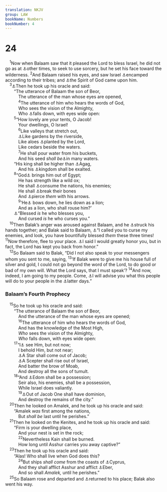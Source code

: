 ```yaml
---
translation: NKJV
group: LAW
bookName: Numbers 
bookNumber: 4
---
```


<div class="title"><h1>24</h1></div>
<span class="verse dan_24_1"> <sup>1</sup>Now when Balaam saw that it pleased the Lord to bless Israel, he did not go as at <a data-toggle="tooltip" data-placement="bottom" title="Num. 23:3, 15">⚓</a>other times, to seek to use sorcery, but he set his face toward the wilderness. </span>
<span class="verse dan_24_2"><sup>2</sup>And Balaam raised his eyes, and saw Israel <a data-toggle="tooltip" data-placement="bottom" title="Num. 2:2, 34">⚓</a>encamped according to their tribes; and <a data-toggle="tooltip" data-placement="bottom" title="Num. 11:25; 1 Sam. 10:10; 19:20, 23; 2 Chr. 15:1">⚓</a>the Spirit of God came upon him.<br/></span>
<span class="verse dan_24_3"> <sup>3</sup><a data-toggle="tooltip" data-placement="bottom" title="Num. 23:7, 18">⚓</a>Then he took up his oracle and said:<br/>  “The utterance of Balaam the son of Beor,<br/>   The utterance of the man whose eyes are opened,<br/></span>
<span class="verse dan_24_4">   <sup>4</sup>The utterance of him who hears the words of God,<br/>   Who sees the vision of the Almighty,<br/>   Who <a data-toggle="tooltip" data-placement="bottom" title="Ezek. 1:28">⚓</a>falls down, with eyes wide open:<br/></span>
<span class="verse dan_24_5">  <sup>5</sup>“How lovely are your tents, O Jacob!<br/>   Your dwellings, O Israel!<br/></span>
<span class="verse dan_24_6">   <sup>6</sup>Like valleys that stretch out,<br/>   <a data-toggle="tooltip" data-placement="bottom" title="Ps. 1:3; Jer. 17:8">⚓</a>Like gardens by the riverside,<br/>   Like aloes <a data-toggle="tooltip" data-placement="bottom" title="Ps. 104:16">⚓</a>planted by the Lord,<br/>   Like cedars beside the waters.<br/></span>
<span class="verse dan_24_7">   <sup>7</sup>He shall pour water from his buckets,<br/>   And his seed <i>shall</i> <i>be</i><a data-toggle="tooltip" data-placement="bottom" title="Jer. 51:13; Rev. 17:1, 15">⚓</a>in many waters.<br/>  “His king shall be higher than <a data-toggle="tooltip" data-placement="bottom" title="1 Sam. 15:8, 9">⚓</a>Agag,<br/>   And his <a data-toggle="tooltip" data-placement="bottom" title="2 Sam. 5:12; 1 Chr. 14:2">⚓</a>kingdom shall be exalted.<br/></span>
<span class="verse dan_24_8">  <sup>8</sup>“God<a data-toggle="tooltip" data-placement="bottom" title="Num. 23:22">⚓</a> brings him out of Egypt;<br/>   He has strength like a wild ox;<br/>   He shall <a data-toggle="tooltip" data-placement="bottom" title="Num. 14:9; 23:24">⚓</a>consume the nations, his enemies;<br/>   He shall <a data-toggle="tooltip" data-placement="bottom" title="Ps. 2:9; Jer. 50:17">⚓</a>break their bones<br/>   And <a data-toggle="tooltip" data-placement="bottom" title="Ps. 45:5">⚓</a>pierce <i>them</i> with his arrows.<br/></span>
<span class="verse dan_24_9">   <sup>9</sup>‘He<a data-toggle="tooltip" data-placement="bottom" title="Gen. 49:9; Num. 23:24">⚓</a> bows down, he lies down as a lion;<br/>   And as a lion, who shall rouse him?’<br/>  <a data-toggle="tooltip" data-placement="bottom" title="Gen. 12:3; 27:29">⚓</a>“Blessed <i>is</i> he who blesses you,<br/>   And cursed <i>is</i> he who curses you.”<br/></span>
<span class="verse dan_24_10"> <sup>10</sup>Then Balak’s anger was aroused against Balaam, and he <a data-toggle="tooltip" data-placement="bottom" title="Ezek. 21:14, 17">⚓</a>struck his hands together; and Balak said to Balaam, <a data-toggle="tooltip" data-placement="bottom" title="Num. 23:11; Neh. 13:2">⚓</a>“I called you to curse my enemies, and look, you have bountifully blessed <i>them</i> these three times! </span>
<span class="verse dan_24_11"><sup>11</sup>Now therefore, flee to your place. <a data-toggle="tooltip" data-placement="bottom" title="Num. 22:17, 37">⚓</a>I said I would greatly honor you, but in fact, the Lord has kept you back from honor.”<br/></span>
<span class="verse dan_24_12"> <sup>12</sup>So Balaam said to Balak, “Did I not also speak to your messengers whom you sent to me, saying, </span>
<span class="verse dan_24_13"><sup>13</sup>‘If Balak were to give me his house full of silver and gold, I could not go beyond the word of the Lord, to do good or bad of my own will. What the Lord says, that I must speak’? </span>
<span class="verse dan_24_14"><sup>14</sup>And now, indeed, I am going to my people. Come, <a data-toggle="tooltip" data-placement="bottom" title="(Mic. 6:5)">⚓</a>I will advise you what this people will do to your people in the <a data-toggle="tooltip" data-placement="bottom" title="Gen. 49:1; Deut. 4:30; Dan. 2:28">⚓</a>latter days.”<br/></span>
<div class="title"><h3>Balaam’s Fourth Prophecy</h3></div>
<span class="verse dan_24_15"> <sup>15</sup>So he took up his oracle and said:<br/>  “The utterance of Balaam the son of Beor,<br/>   And the utterance of the man whose eyes are opened;<br/></span>
<span class="verse dan_24_16">   <sup>16</sup>The utterance of him who hears the words of God,<br/>   And has the knowledge of the Most High,<br/>   <i>Who</i> sees the vision of the Almighty,<br/>   <i>Who</i> falls down, with eyes wide open:<br/></span>
<span class="verse dan_24_17">  <sup>17</sup>“I<a data-toggle="tooltip" data-placement="bottom" title="Rev. 1:7; Matt. 1:2; Luke 3:34">⚓</a> see Him, but not now;<br/>   I behold Him, but not near;<br/>   <a data-toggle="tooltip" data-placement="bottom" title="Matt. 2:2">⚓</a>A Star shall come out of Jacob;<br/>   <a data-toggle="tooltip" data-placement="bottom" title="Gen. 49:10">⚓</a>A Scepter shall rise out of Israel,<br/>   And batter the brow of Moab,<br/>   And destroy all the sons of tumult.<br/></span>
<span class="verse dan_24_18">  <sup>18</sup>“And <a data-toggle="tooltip" data-placement="bottom" title="2 Sam. 8:14">⚓</a>Edom shall be a possession;<br/>   Seir also, his enemies, shall be a possession,<br/>   While Israel does valiantly.<br/></span>
<span class="verse dan_24_19">   <sup>19</sup><a data-toggle="tooltip" data-placement="bottom" title="Gen. 49:10; Amos 9:11, 12">⚓</a>Out of Jacob One shall have dominion,<br/>   And destroy the remains of the city.”<br/></span>
<span class="verse dan_24_20"> <sup>20</sup>Then he looked on Amalek, and he took up his oracle and said:<br/>  “Amalek <i>was</i> first among the nations,<br/>   But <i>shall</i> <i>be</i> last until he perishes.”<br/></span>
<span class="verse dan_24_21"> <sup>21</sup>Then he looked on the Kenites, and he took up his oracle and said:<br/>  “Firm is your dwelling place,<br/>   And your nest is set in the rock;<br/></span>
<span class="verse dan_24_22">   <sup>22</sup>Nevertheless Kain shall be burned.<br/>   How long until Asshur carries you away captive?”<br/></span>
<span class="verse dan_24_23"> <sup>23</sup>Then he took up his oracle and said:<br/>  “Alas! Who shall live when God does this?<br/></span>
<span class="verse dan_24_24">   <sup>24</sup>But ships <i>shall</i> <i>come</i> from the coasts of <a data-toggle="tooltip" data-placement="bottom" title="Gen. 10:4; Ezek. 27:6; Dan. 11:30">⚓</a>Cyprus,<br/>   And they shall afflict Asshur and afflict <a data-toggle="tooltip" data-placement="bottom" title="Gen. 10:21, 25">⚓</a>Eber,<br/>   And so shall <i>Amalek,</i> until he perishes.”<br/></span>
<span class="verse dan_24_25"> <sup>25</sup>So Balaam rose and departed and <a data-toggle="tooltip" data-placement="bottom" title="Num. 22:5; 31:8">⚓</a>returned to his place; Balak also went his way.<br/></span>
